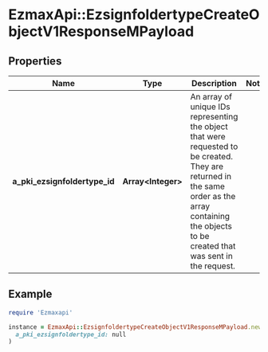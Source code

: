 # EzmaxApi::EzsignfoldertypeCreateObjectV1ResponseMPayload

## Properties

| Name | Type | Description | Notes |
| ---- | ---- | ----------- | ----- |
| **a_pki_ezsignfoldertype_id** | **Array&lt;Integer&gt;** | An array of unique IDs representing the object that were requested to be created.  They are returned in the same order as the array containing the objects to be created that was sent in the request. |  |

## Example

```ruby
require 'Ezmaxapi'

instance = EzmaxApi::EzsignfoldertypeCreateObjectV1ResponseMPayload.new(
  a_pki_ezsignfoldertype_id: null
)
```

